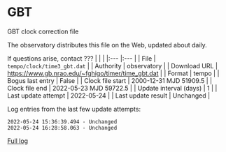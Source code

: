 
GBT
===========================
GBT clock correction file

The observatory distributes this file on the Web, updated about daily.

If questions arise, contact ???
|     |     |
|:--- |:--- |
| File | `tempo/clock/time3_gbt.dat` |
| Authority | observatory |
| Download URL | https://www.gb.nrao.edu/~fghigo/timer/time_gbt.dat |
| Format | tempo |
| Bogus last entry | False |
| Clock file start | 2000-12-31 MJD 51909.5 |
| Clock file end | 2022-05-23 MJD 59722.5 |
| Update interval (days) | 1 |
| Last update attempt | 2022-05-24 |
| Last update result | Unchanged |

Log entries from the last few update attempts:
```
2022-05-24 15:36:39.494 - Unchanged
2022-05-24 16:28:58.063 - Unchanged
```
[Full log](https://raw.githubusercontent.com/nanograv/pulsar-clock-corrections/main/log/tempo/clock/time3_gbt.dat.log)
